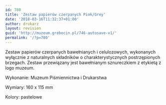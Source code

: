 ```yaml
---
id: 780
title: 'Zestaw papierów czerpanych Pink/Grey'
date: '2018-03-16T11:32:37+01:00'
author: drukarz
layout: revision
guid: 'http://muzeum.grebocin.pl/746-autosave-v1/'
permalink: '/?p=780'
---
```


Zestaw papierów czerpanych bawełnianych i celulozowych, wykonanych wyłącznie z naturalnych składników o charakterystycznych postrzępionych brzegach. Zestaw przewiązany jest bawełnianym sznureczkiem z etykietą z logo muzeum.

Wykonanie: Muzeum Piśmiennictwa i Drukarstwa

Wymiary: 160 x 115 mm

Kolory: pastelowe